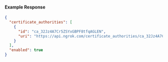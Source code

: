<!-- Code generated for API Clients. DO NOT EDIT. -->

#### Example Response

```json
{
  "certificate_authorities": [
    {
      "id": "ca_32Jz4A7Cr5ZSYxGBPF8tfqAGLEN",
      "uri": "https://api.ngrok.com/certificate_authorities/ca_32Jz4A7Cr5ZSYxGBPF8tfqAGLEN"
    }
  ],
  "enabled": true
}
```
